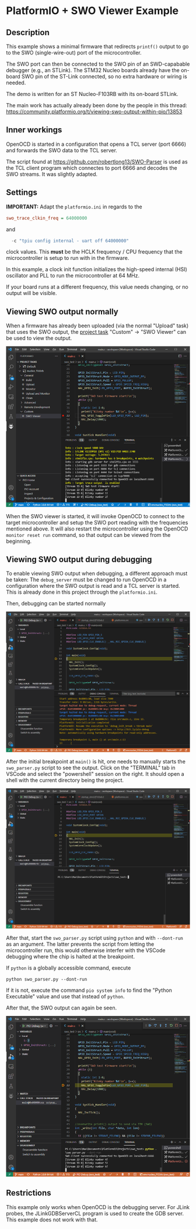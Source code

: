 # PlatformIO + SWO Viewer Example

## Description 

This example shows a minimal firmware that redirects `printf()` output to go to the SWO (single-wire-out) port of the microcontroller.

The SWO port can then be connected to the SWO pin of an SWD-capabable debugger (e.g., an STLink). The STM32 Nucleo boards already have the on-board SWO pin of the ST-Link connected, so no extra hardware or wiring is needed.

The demo is written for an ST Nucleo-F103RB with its on-board STLink.

The main work has actually already been done by the people in this thread: https://community.platformio.org/t/viewing-swo-output-within-pio/13853

## Inner workings

OpenOCD is started in a configuration that opens a TCL server (port 6666) and forwards the SWO data to the TCL server.

The script found at https://github.com/robertlong13/SWO-Parser is used as the TCL client program which connectes to port 6666 and decodes the SWO streams. It was slightly adapted.

## Settings

**IMPORTANT:** Adapt the `platformio.ini` in regards to the 

```ini
swo_trace_clkin_freq = 64000000
```

and 

```py
  -c "tpiu config internal - uart off 64000000"
```

clock values. This **must** be the HCLK frequency / CPU frequency that the microcontroller is setup to run with in the firmware.

In this example, a clock init function initializes the high-speed internal (HSI) oscillator and PLL to run the microcontroller at 64 MHz. 

If your board runs at a different frequency, this value needs changing, or no output will be visible.

## Viewing SWO output normally

When a firmware has already been uploaded (via the normal "Upload" task) that uses the SWO output, the [project task](https://docs.platformio.org/en/latest/integration/ide/vscode.html#project-tasks) "Custom" -> "SWO Viewer" can be used to view the output.

![swo](swo_viewer_standalone.png)

When the SWO viewer is started, it will invoke OpenOCD to connect to the target microcontroller and setup the SWO port reading with the frequencies mentioned above. It will also restart the microcontroller using the OpenOCD `monitor reset run` command, so that output can be viewed from the beginning.

## Viewing SWO output during debugging

To enable viewing SWO output when debugging, a different approach must be taken: The `debug_server` must be changed to run OpenOCD in a configuration where the SWO output is read and a TCL server is started. This is already done in this project through the `platformio.ini`.

Then, debugging can be started normally

![swo_1](swo_during_debugging_beginning.png)

After the initial breakpoint at `main()` is hit, one needs to manually starts the `swo_parser.py` script to see the output. Click on the "TERMINAL" tab in VSCode and select the "powershell" session on the right. It should open a shell with the current directory being the project.

![swo_2](swo_during_debugging_middle.png)

After that, start the `swo_parser.py` script using `python` and with `--dont-run` as an argument. The latter prevents the script from letting the microcontroller run, this would otherwise interfer with the VSCode debugging where the chip is halted at the breakpoint. 

If `python` is a globally accessible command, execute

```
python swo_parser.py --dont-run
```

If it is not, execute the command `pio system info` to find the "Python Executable" value and use that instead of `python`.

After that, the SWO output can again be seen.

![swo_3](swo_during_debugging.png)

## Restrictions

This example only works when OpenOCD is the debugging server. For JLink probes, the JLinkGDBServerCL program is used to create the GDB server. This example does not work with that.